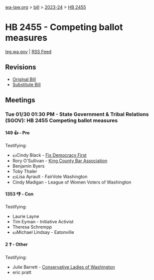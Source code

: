 [wa-law.org](/) > [bill](/bill/) > [2023-24](/bill/2023-24/) > [HB 2455](/bill/2023-24/hb/2455/)

# HB 2455 - Competing ballot measures
[leg.wa.gov](https://app.leg.wa.gov/billsummary?BillNumber=2455&Year=2023&Initiative=false) | [RSS Feed](./rss.xml)

## Revisions
* [Original Bill](1/)
* [Substitute Bill](S/)

## Meetings
### Tue 01/30 01:30 PM - State Government & Tribal Relations (SGOV): HB 2455 Competing ballot measures
#### 149 👍 - Pro
Testifying:
* 💵Cindy Black - [Fix Democracy First](/org/fix_democracy_first/)
* Rory O'Sullivan - [King County Bar Association](/org/king_county_bar_association/)
* Benjamin Byers
* Toby Thaler
* 💵Lisa Ayrault - FairVote Washington
* Cindy Madigan - League of Women Voters of Washington

#### 1353 👎 - Con
Testifying:
* Laurie Layne
* Tim Eyman - Initiative Activist
* Theresa Schrempp
* 💵Michael Lindsay - Eatonville

#### 2 ❓ - Other
Testifying:
* Julie Barrett - [Conservative Ladies of Washington](/org/conservative_ladies_of_washington/)
* eric pratt
